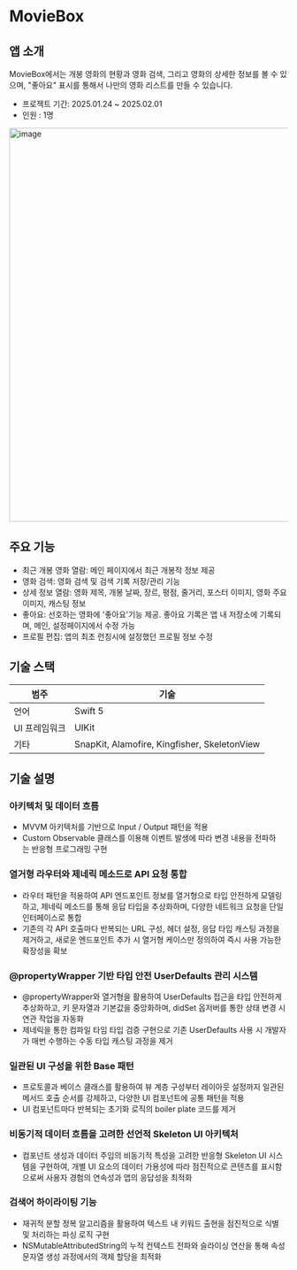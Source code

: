 # MovieBox

## 앱 소개
MovieBox에서는 개봉 영화의 현황과 영화 검색, 그리고 영화의 상세한 정보를 볼 수 있으며, "좋아요" 표시를 통해서 나만의 영화 리스트를 만들 수 있습니다. 

- 프로젝트 기간: 2025.01.24 ~ 2025.02.01
- 인원 : 1명

<img width="712" alt="image" src="https://github.com/user-attachments/assets/e9a60671-6f78-4335-85da-106b0ca0a410" />

## 주요 기능 

- 최근 개봉 영화 열람: 메인 페이지에서 최근 개봉작 정보 제공
- 영화 검색: 영화 검색 및 검색 기록 저장/관리 기능
- 상세 정보 열람: 영화 제목, 개봉 날짜, 장르, 평점, 줄거리, 포스터 이미지, 영화 주요 이미지, 캐스팅 정보 
- 좋아요: 선호하는 영화에 '좋아요'기능 제공. 좋아요 기록은 앱 내 저장소에 기록되며, 메인, 설정페이지에서 수정 가능
- 프로필 편집: 앱의 최초 런칭시에 설정했던 프로필 정보 수정

## 기술 스택

| 범주             | 기술                                           |
|------------------|----------------------------------------------|
| 언어             | Swift 5                                       |
| UI 프레임워크     | UIKit                                          |
| 기타             | SnapKit, Alamofire, Kingfisher, SkeletonView  |


## 기술 설명

### 아키텍처 및 데이터 흐름
- MVVM 아키텍처를 기반으로 Input / Output 패턴을 적용
- Custom Observable 클래스를 이용해 이벤트 발생에 따라 변경 내용을 전파하는 반응형 프로그래밍 구현

### 열거형 라우터와 제네릭 메소드로 API 요청 통합
- 라우터 패턴을 적용하여 API 엔드포인트 정보를 열거형으로 타입 안전하게 모델링하고, 제네릭 메소드를 통해 응답 타입을 추상화하며, 다양한 네트워크 요청을 단일 인터페이스로 통합
- 기존의 각 API 호출마다 반복되는 URL 구성, 헤더 설정, 응답 타입 캐스팅 과정을 제거하고, 새로운 엔드포인트 추가 시 열거형 케이스만 정의하여 즉시 사용 가능한 확장성을 확보

### @propertyWrapper 기반 타입 안전 UserDefaults 관리 시스템
- @propertyWrapper와 열거형을 활용하여 UserDefaults 접근을 타입 안전하게 추상화하고, 키 문자열과 기본값을 중앙화하며, didSet 옵저버를 통한 상태 변경 시 연관 작업을 자동화
- 제네릭을 통한 컴파일 타임 타입 검증 구현으로 기존 UserDefaults 사용 시 개발자가 매번 수행하는 수동 타입 캐스팅 과정을 제거

### 일관된 UI 구성을 위한 Base 패턴 
- 프로토콜과 베이스 클래스를 활용하여 뷰 계층 구성부터 레이아웃 설정까지 일관된 메서드 호출 순서를 강제하고, 다양한 UI 컴포넌트에 공통 패턴을 적용
- UI 컴포넌트마다 반복되는 초기화 로직의 boiler plate 코드를 제거

### 비동기적 데이터 흐름을 고려한 선언적 Skeleton UI 아키텍처
- 컴포넌트 생성과 데이터 주입의 비동기적 특성을 고려한 반응형 Skeleton UI 시스템을 구현하여, 개별 UI 요소의 데이터 가용성에 따라 점진적으로 콘텐츠를 표시함으로써 사용자 경험의 연속성과 앱의 응답성을 최적화

### 검색어 하이라이팅 기능
- 재귀적 분할 정복 알고리즘을 활용하여 텍스트 내 키워드 출현을 점진적으로 식별 및 처리하는 파싱 로직 구현
- NSMutableAttributedString의 누적 컨텍스트 전파와 슬라이싱 연산을 통해 속성 문자열 생성 과정에서의 객체 할당을 최적화
